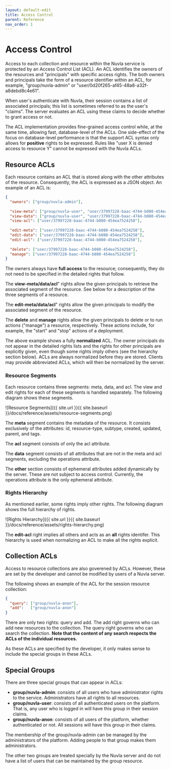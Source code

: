 ```yaml
---
layout: default-edit
title: Access Control
parent: Reference
nav_order: 1
---
```


# Access Control

Access to each collection and resource within the Nuvla service is
protected by an Access Control List (ACL). An ACL identifies the
owners of the resources and "principals" with specific access
rights. The both owners and principals take the form of a resource
identifier within an ACL, for example, "group/nuvla-admin" or
"user/0d20f265-af45-48a8-a32f-a8debd8c4e61".

When user's authenticate with Nuvla, their session contains a list of
associated principals; this list is sometimes referred to as the
user's "claims". The server evaluates an ACL using these claims to
decide whether to grant access or not. 

The ACL implementation provides fine-grained access control while, at
the same time, allowing fast, database-level of the ACLs. One
side-effect of the focus on database-level performance is that the
support ACL syntax only allows for **positive** rights to be
expressed. Rules like "user X is denied access to resource Y" cannot
be expressed with the Nuvla ACLs.

## Resource ACLs

Each resource contains an ACL that is stored along with the other
attributes of the resource. Consequently, the ACL is expressed as a
JSON object.  An example of an ACL is:

```json
{
  "owners": ["group/nuvla-admin"],
  
  "view-meta": ["group/nuvla-user", "user/37997228-baac-4744-b080-454ea7524258"],  
  "view-data": ["group/nuvla-user", "user/37997228-baac-4744-b080-454ea7524258"],
  "view-acl": ["user/37997228-baac-4744-b080-454ea7524258"],
  
  "edit-meta": ["user/37997228-baac-4744-b080-454ea7524258"],
  "edit-data": ["user/37997228-baac-4744-b080-454ea7524258"],
  "edit-acl": ["user/37997228-baac-4744-b080-454ea7524258"],
  
  "delete": ["user/37997228-baac-4744-b080-454ea7524258"],
  "manage": ["user/37997228-baac-4744-b080-454ea7524258"]  
}
```

The owners always have **full access** to the resource; consequently,
they do not need to be specified in the detailed rights that follow.

The **view-meta/data/acl**" rights allow the given principals to
retrieve the associated segment of the resource. See below for a
description of the three segments of a resource.

The **edit-meta/data/acl**" rights allow the given principals to
modify the associated segment of the resource.

The **delete** and **manage** rights allow the given principals to
delete or to run actions ("manage") a resource, respectively. These
actions include, for example, the "start" and "stop" actions of a
deployment.

The above example shows a fully **normalized** ACL. The owner
principals do not appear in the detailed rights lists and the rights
for other principals are explicitly given, even though some rights
imply others (see the hierarchy section below). ACLs are always
normalized before they are stored. Clients may provide abbreviated
ACLs, which will then be normalized by the server.

### Resource Segments

Each resource contains three segments: meta, data, and acl. The view
and edit rights for each of these segments is handled separately.  The
following diagram shows these segments.

![Resource Segments]({{ site.url }}{{ site.baseurl }}/docs/reference/assets/resource-segments.png)

The **meta** segment contains the metadata of the resource. It
consists exclusively of the attributes: id, resource-type, subtype,
created, updated, parent, and tags.

The **acl** segment consists of only the acl attribute.

The **data** segment consists of all attributes that are not in the
meta and acl segments, excluding the operations attribute.

The **other** section consists of ephemeral attributes added
dynamically by the server. These are not subject to access
control. Currently, the operations attribute is the only ephemeral
attribute.

### Rights Hierarchy

As mentioned earlier, some rights imply other rights. The following
diagram shows the full hierarchy of rights.

![Rights Hierarchy]({{ site.url }}{{ site.baseurl }}/docs/reference/assets/rights-hierarchy.png)

The **edit-acl** right implies all others and acts as an **all**
rights identifer. This hierarchy is used when normalizing an ACL to
make all the rights explicit.

## Collection ACLs

Access to resource collections are also goverened by ACLs. However,
these are set by the developer and cannot be modified by users of a
Nuvla server.

The following shows an example of the ACL for the session resource
collection: 

```json
{
  "query": ["group/nuvla-anon"],
  "add":   ["group/nuvla-anon"]
}
```

There are only two rights: query and add.  The add right governs who
can add new resources to the collection. The query right governs who
can search the collection. **Note that the content of any search
respects the ACLs of the individual resources.**

As these ACLs are specified by the developer, it only makes sense to
include the special groups in these ACLs. 

## Special Groups

There are three special groups that can appear in ACLs:

 - **group/nuvla-admin**: consists of all users who have administrator
   rights to the service.  Administrators have all rights to all
   resources.
 - **group/nuvla-user**: consists of all authenticated users on the
   platform. That is, any user who is logged in will have this group
   in their session claims.
 - **group/nuvla-anon**: consists of all users of the platform,
   whether authenticated or not. All sessions will have this group in
   their claims.

The membership of the group/nuvla-admin can be managed by the
administrators of the platform.  Adding people to that group makes
them administrators.

The other two groups are treated specially by the Nuvla server and do
not have a list of users that can be maintained by the group resource.

